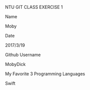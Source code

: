 NTU GIT CLASS EXERCISE 1

Name

Moby

Date

2017/3/19

Github Username

MobyDick

My Favorite 3 Programming Languages

Swift